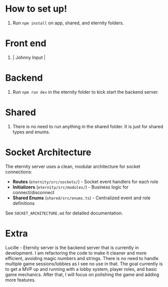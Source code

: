 # How to set up!

1. Run `npm install` on app, shared, and eternity folders.

# Front end

1. | Johnny Input |

# Backend

1. Run `npm run dev` in the eternity folder to kick start the backend server.

# Shared

1. There is no need to run anything in the shared folder. It is just for shared types and enums.

# Socket Architecture

The eternity server uses a clean, modular architecture for socket connections:
- **Routes** (`eternity/src/sockets/`) - Socket event handlers for each role
- **Initializers** (`eternity/src/modules/`) - Business logic for connect/disconnect
- **Shared Enums** (`shared/src/enums.ts`) - Centralized event and role definitions

See `SOCKET_ARCHITECTURE.md` for detailed documentation.

# Extra

Lucille - Eternity server is the backend server that is currently in development. I am refactoring the code to make it cleaner and more efficient, avoiding magic numbers and strings. There is no need to handle multiple game sessions/lobbies as I see no use in that. The goal currently is to get a MVP up and running with a lobby system, player roles, and basic game mechanics. After that, I will focus on polishing the game and adding more features.
